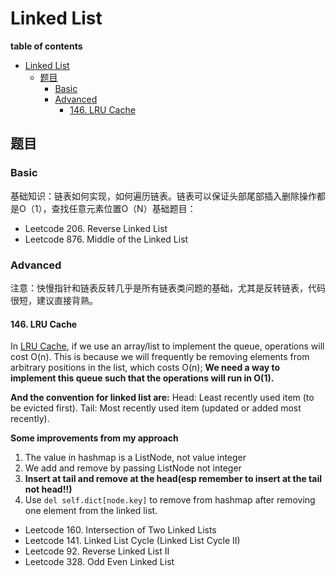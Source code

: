 # Linked List

**table of contents**
- [Linked List](#linked-list)
  - [题目](#题目)
    - [Basic](#basic)
    - [Advanced](#advanced)
      - [146. LRU Cache](#146-lru-cache)

## 题目
### Basic
基础知识：链表如何实现，如何遍历链表。链表可以保证头部尾部插入删除操作都是O（1），查找任意元素位置O（N）基础题目：
- Leetcode 206. Reverse Linked List
- Leetcode 876. Middle of the Linked List

### Advanced
注意：快慢指针和链表反转几乎是所有链表类问题的基础，尤其是反转链表，代码很短，建议直接背熟。
#### 146. LRU Cache
In [LRU Cache](./lru_cache.py), if we use an array/list to implement the queue, operations will cost O(n). This is because we will frequently be removing elements from arbitrary positions in the list, which costs O(n); **We need a way to implement this queue such that the operations will run in O(1).**

**And the convention for linked list are:**
Head: Least recently used item (to be evicted first).
Tail: Most recently used item (updated or added most recently).

**Some improvements from my approach**
1. The value in hashmap is a ListNode, not value integer
2. We add and remove by passing ListNode not integer
3. **Insert at tail and remove at the head(esp remember to insert at the tail not head!!)**
4. Use `del self.dict[node.key]` to remove from hashmap after removing one element from the linked list.


- Leetcode 160. Intersection of Two Linked Lists
- Leetcode 141. Linked List Cycle (Linked List Cycle II)
- Leetcode 92. Reverse Linked List II
- Leetcode 328. Odd Even Linked List

